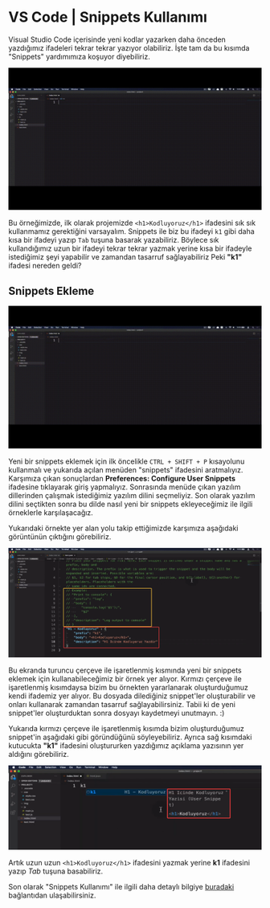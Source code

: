 # VS Code | Snippets Kullanımı



Visual Studio Code içerisinde yeni kodlar yazarken daha önceden yazdığımız ifadeleri tekrar tekrar yazıyor olabiliriz. İşte tam da bu kısımda "Snippets" yardımımıza koşuyor diyebiliriz.

![vs-snippet](https://raw.githubusercontent.com/Kodluyoruz/taskforce/main/editor-kullanimi/visual-studio-code/vs-snippets-kullanimi/figures/vs-snippet.gif) 

Bu örneğimizde, ilk olarak projemizde `<h1>Kodluyoruz</h1>` ifadesini sık sık kullanmamız gerektiğini varsayalım. Snippets ile biz bu ifadeyi `k1` gibi daha kısa bir ifadeyi yazıp `Tab` tuşuna basarak yazabiliriz. Böylece sık kullandığımız uzun bir ifadeyi tekrar tekrar yazmak yerine kısa bir ifadeyle istediğimiz şeyi yapabilir ve zamandan tasarruf sağlayabiliriz  Peki **"k1"** ifadesi nereden geldi? 



## Snippets Ekleme

![vs-snippetekleme](https://raw.githubusercontent.com/Kodluyoruz/taskforce/main/editor-kullanimi/visual-studio-code/vs-snippets-kullanimi/figures/vs-snippetekleme.gif)

Yeni bir snippets eklemek için ilk öncelikle `CTRL + SHIFT + P` kısayolunu kullanmalı ve yukarıda açılan menüden "snippets" ifadesini aratmalıyız. Karşımıza çıkan sonuçlardan **Preferences: Configure User Snippets** ifadesine tıklayarak giriş yapmalıyız. Sonrasında menüde çıkan yazılım dillerinden çalışmak istediğimiz yazılım dilini seçmeliyiz. Son olarak yazılım dilini seçtikten sonra bu dilde nasıl yeni bir snippets ekleyeceğimiz ile ilgili örneklerle karşılaşacağız.



Yukarıdaki örnekte yer alan yolu takip ettiğimizde karşımıza aşağıdaki görüntünün çıktığını görebiliriz.

![snipet-görüntü](https://raw.githubusercontent.com/Kodluyoruz/taskforce/main/editor-kullanimi/visual-studio-code/vs-snippets-kullanimi/figures/snipet-g%C3%B6r%C3%BCnt%C3%BC.png)

Bu ekranda turuncu çerçeve ile işaretlenmiş kısmında yeni bir snippets eklemek için kullanabileceğimiz bir örnek yer alıyor. Kırmızı çerçeve ile işaretlenmiş kısımdaysa bizim bu örnekten yararlanarak oluşturduğumuz kendi ifademiz yer alıyor. Bu dosyada dilediğiniz snippet'ler oluşturabilir ve onları kullanarak zamandan tasarruf sağlayabilirsiniz. Tabii ki de yeni snippet'ler oluşturduktan sonra dosyayı kaydetmeyi unutmayın. :)



Yukarıda kırmızı çerçeve ile işaretlenmiş kısımda bizim oluşturduğumuz snippet'in aşağıdaki gibi göründüğünü söyleyebiliriz. Ayrıca sağ kısımdaki kutucukta **"k1"** ifadesini oluştururken yazdığımız açıklama yazısının yer aldığını görebiliriz. 

![snippet-k1](https://raw.githubusercontent.com/Kodluyoruz/taskforce/main/editor-kullanimi/visual-studio-code/vs-snippets-kullanimi/figures/snippet-k1.png)

Artık uzun uzun `<h1>Kodluyoruz</h1>` ifadesini yazmak yerine **k1** ifadesini yazıp *Tab* tuşuna basabiliriz. 

Son olarak "Snippets Kullanımı" ile ilgili daha detaylı bilgiye [buradaki](https://code.visualstudio.com/docs/editor/userdefinedsnippets) bağlantıdan ulaşabilirsiniz.